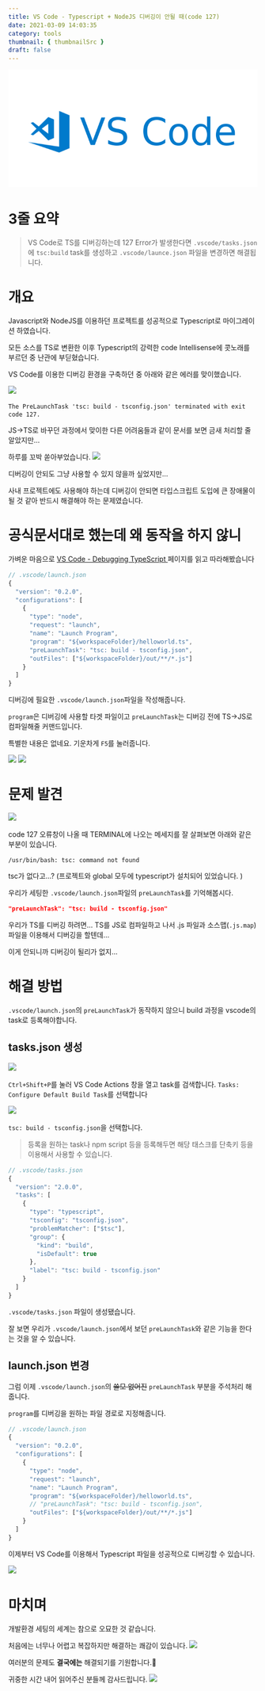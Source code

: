 ```yaml
---
title: VS Code - Typescript + NodeJS 디버깅이 안될 때(code 127)
date: 2021-03-09 14:03:35
category: tools
thumbnail: { thumbnailSrc }
draft: false
---
```


![picture 25](images/2021-03-09/d136cbff357985206acd5791059db1157c64052a6d90bd3c355c96037029d0f4.png)

# 3줄 요약

> VS Code로 TS를 디버깅하는데 127 Error가 발생한다면
> `.vscode/tasks.json`에 `tsc:build` task를 생성하고
> `.vscode/launce.json` 파일을 변경하면 해결됩니다.

# 개요

Javascript와 NodeJS를 이용하던 프로젝트를 성공적으로 Typescript로 마이그레이션 하였습니다.

모든 소스를 TS로 변환한 이후 Typescript의 강력한 code Intellisense에 콧노래를 부르던 중 난관에 부딛혔습니다.

VS Code를 이용한 디버깅 환경을 구축하던 중 아래와 같은 에러를 맞이했습니다.

![](https://images.velog.io/images/cckn/post/c0968fda-fd52-4eaa-bc1b-54030bb110b3/ScreenClip.png)

```
The PreLaunchTask 'tsc: build - tsconfig.json' terminated with exit code 127.
```

JS->TS로 바꾸던 과정에서 맞이한 다른 어려움들과 같이 문서를 보면 금새 처리할 줄 알았지만...

하루를 꼬박 쏟아부었습니다.
![](https://images.velog.io/images/cckn/post/07944201-05aa-4263-bd7e-1d2a6115e8b3/image.png)

디버깅이 안되도 그냥 사용할 수 있지 않을까 싶었지만...

사내 프로젝트에도 사용해야 하는데 디버깅이 안되면 타입스크립트 도입에 큰 장애물이 될 것 같아 반드시 해결해야 하는 문제였습니다.

# 공식문서대로 했는데 왜 동작을 하지 않니

가벼운 마음으로 [VS Code - Debugging TypeScript
](https://code.visualstudio.com/docs/typescript/typescript-debugging) 페이지를 읽고 따라해봤습니다

```ts
// .vscode/launch.json
{
  "version": "0.2.0",
  "configurations": [
    {
      "type": "node",
      "request": "launch",
      "name": "Launch Program",
      "program": "${workspaceFolder}/helloworld.ts",
      "preLaunchTask": "tsc: build - tsconfig.json",
      "outFiles": ["${workspaceFolder}/out/**/*.js"]
    }
  ]
}
```

디버깅에 필요한 `.vscode/launch.json`파일을 작성해줍니다.

`program`은 디버깅에 사용할 타겟 파일이고 `preLaunchTask`는 디버깅 전에 TS->JS로 컴파일해줄 커맨드입니다.

특별한 내용은 없네요. 기운차게 `F5`를 눌러줍니다.

![](https://images.velog.io/images/cckn/post/c0968fda-fd52-4eaa-bc1b-54030bb110b3/ScreenClip.png)
![](https://images.velog.io/images/cckn/post/814eafb1-a54c-4fab-99c3-8ccd951f9e26/image.png)

# 문제 발견

![](https://images.velog.io/images/cckn/post/232446ac-f96e-4975-8b17-0c4401bc0def/image.png)

code 127 오류창이 나올 때 TERMINAL에 나오는 메세지를 잘 살펴보면 아래와 같은 부분이 있습니다.

```
/usr/bin/bash: tsc: command not found
```

tsc가 없다고...? (프로젝트와 global 모두에 typescript가 설치되어 있었습니다. )

우리가 세팅한 `.vscode/launch.json`파일의 `preLaunchTask`를 기억해봅시다.

```JSON
"preLaunchTask": "tsc: build - tsconfig.json"
```

우리가 TS를 디버깅 하려면... TS를 JS로 컴파일하고 나서 .js 파일과 소스맵(`.js.map`)파일을 이용해서 디버깅을 할텐데...

이게 안되니까 디버깅이 될리가 없지...

# 해결 방법

`.vscode/launch.json`의 `preLaunchTask`가 동작하지 않으니 build 과정을 vscode의 task로 등록해야합니다.

## tasks.json 생성

![](https://images.velog.io/images/cckn/post/2de762ad-8299-4e0a-a205-574dd8124495/image.png)

`Ctrl+Shift+P`를 눌러 VS Code Actions 창을 열고 task를 검색합니다.
`Tasks: Configure Default Build Task`를 선택합니다

![](https://images.velog.io/images/cckn/post/ad9e49bb-408e-4b5f-9c41-57b5ae322065/image.png)

`tsc: build - tsconfig.json`을 선택합니다.

> 등록을 원하는 task나 npm script 등을 등록해두면 해당 태스크를 단축키 등을 이용해서 사용할 수 있습니다.

```js
// .vscode/tasks.json
{
  "version": "2.0.0",
  "tasks": [
    {
      "type": "typescript",
      "tsconfig": "tsconfig.json",
      "problemMatcher": ["$tsc"],
      "group": {
        "kind": "build",
        "isDefault": true
      },
      "label": "tsc: build - tsconfig.json"
    }
  ]
}

```

`.vscode/tasks.json` 파일이 생성됐습니다.

잘 보면 우리가 `.vscode/launch.json`에서 보던 `preLaunchTask`와 같은 기능을 한다는 것을 알 수 있습니다.

## launch.json 변경

그럼 이제 `.vscode/launch.json`의 ~~쓸모 없어진~~ `preLaunchTask` 부분을 주석처리 해줍니다.

`program`를 디버깅을 원하는 파일 경로로 지정해줍니다.

```ts
// .vscode/launch.json
{
  "version": "0.2.0",
  "configurations": [
    {
      "type": "node",
      "request": "launch",
      "name": "Launch Program",
      "program": "${workspaceFolder}/helloworld.ts",
      // "preLaunchTask": "tsc: build - tsconfig.json",
      "outFiles": ["${workspaceFolder}/out/**/*.js"]
    }
  ]
}
```

이제부터 VS Code를 이용해서 Typescript 파일을 성공적으로 디버깅할 수 있습니다.

![](https://images.velog.io/images/cckn/post/190ed817-1835-438d-b28e-d75f718f100f/image.png)

# 마치며

개발환경 세팅의 세계는 참으로 오묘한 것 같습니다.

처음에는 너무나 어렵고 복잡하지만 해결하는 쾌감이 있습니다.
![](https://images.velog.io/images/cckn/post/4e7f6772-b2ff-4ef0-990a-bc4af0bb8539/image.png)

여러분의 문제도 **결국에는** 해결되기를 기원합니다.🙏

귀중한 시간 내어 읽어주신 분들께 감사드립니다.
![](https://images.velog.io/images/cckn/post/9eda3c53-2bb4-40f6-8ac8-aac3d1087c1f/994F5D3A5E3937B014.gif)
